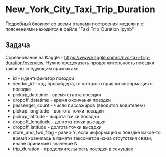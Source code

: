 # New_York_City_Taxi_Trip_Duration
Подробный блокнот со всеми этапами построения модели и с пояснениями находится в файле "Taxi_Trip_Duration.ipynb"

## Задача

Соревнование на Kaggle - https://www.kaggle.com/c/nyc-taxi-trip-duration/overview. Нужно предсказать продолжительность поездки такси по следующим признакам:

- id - идентификатор поездки
- vendor_id - код провайдера, от которого пришла информация о поездке
- pickup_datetime - время старта поездки
- dropoff_datetime - время окончания поездки
- passenger_count - число пассажиров (вводится водителем)
- pickup_longitude - долгота точки посадки
- pickup_latitude - широта точки посадки
- dropoff_longitude - долгота точки высадки
- dropoff_latitude - долгота точки высадки
- store_and_fwd_flag - равно Y, если информация о поездке какое-то время хранилась в памяти таксометра из-за отсутствия связи; иначе принимает значение N
- trip_duration - продолжительность поездки в секундах
